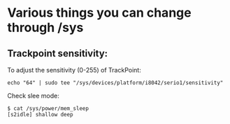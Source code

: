 # Various things you can change through /sys

## Trackpoint sensitivity:
To adjust the sensitivity (0-255) of TrackPoint:
~~~
echo "64" | sudo tee "/sys/devices/platform/i8042/serio1/sensitivity"
~~~

Check slee mode:
~~~
$ cat /sys/power/mem_sleep
[s2idle] shallow deep
~~~
